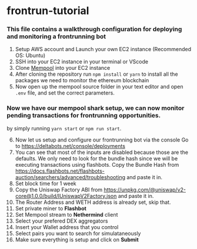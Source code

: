 # frontrun-tutorial

### This file contains a walkthrough configuration for deploying and monitoring a frontrunning bot

1. Setup AWS account and Launch your own EC2 instance (Recommended OS: Ubuntu)
2. SSH into your EC2 instance in your terminal or VScode
3. Clone [Mempool](https://github.com/leonardbcampbell/mempool) into your EC2 instance
4. After cloning the repository run `npm install` or `yarn` to install all the packages we need to monitor the ethereum blockchain
5. Now open up the mempool source folder in your text editor and open `.env` file, and set the correct parameters.
### Now we have our mempool shark setup, we can now monitor pending transactions for frontrunning opportunities.
by simply running `yarn start` or `npm run start`.

6. Now let us setup and configure our frontrunning bot via the console Go to https://deltabots.net/console/deployments
7. You can see that most of the inputs are disabled because those are the defaults. We only need to look for the bundle hash since we will be executing transactions using flashbots. Copy the Bundle Hash from https://docs.flashbots.net/flashbots-auction/searchers/advanced/troubleshooting and paste it in.
8. Set block time for 1 week
9. Copy the Uniswap Factory ABI from https://unpkg.com/@uniswap/v2-core@1.0.0/build/IUniswapV2Factory.json and paste it in.
10. The Router Address and WETH address is already set, skip that.
11. Set private miner to **Flashbot**
12. Set Mempool stream to **Nethermind** client
13. Select your prefered DEX aggregators
14. Insert your Wallet address that you control
15. Select pairs you want to search for simulataneously
16. Make sure everything is setup and click on **Submit**

